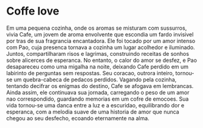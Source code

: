 # Coffe love

Em uma pequena cozinha, onde os aromas se misturam com sussurros, vivia Cafe, um jovem de aroma envolvente que escondia um fardo invisivel por tras de sua 
fragrancia encantadora. Ele foi tocado por um amor intenso com Pao, cuja presenca tornava a cozinha um lugar acolhedor e iluminado. Juntos, compartilharam
risos e lagrimas, construindo receitas de sonhos sobre alicerces de esperanca. No entanto, o calor do amor se desfez, e Pao desapareceu como uma migalha na
noite, deixando Cafe perdido em um labirinto de perguntas sem respostas. Seu coracao, outrora inteiro, tornou-se um quebra-cabeca de pedacos perdidos.
 Vagando pela cozinha, tentando decifrar os enigmas do destino, Cafe se afogava em lembrancas. Ainda assim, ele continuava sua jornada, carregando o peso 
de um amor nao correspondido, guardando memorias em um cofre de emocoes. Sua vida tornou-se uma danca entre a luz e a escuridao, equilibrando dor e esperanca,
com a melodia suave de uma historia de amor que nunca chegou ao seu desfecho, ecoando eternamente na alma. 
